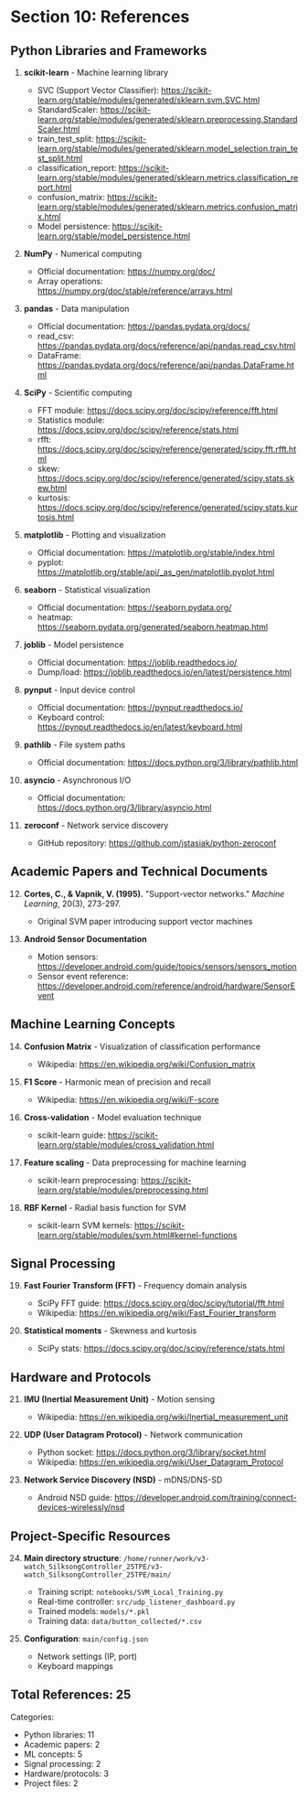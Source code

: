 # Section 10: References

## Python Libraries and Frameworks

1. **scikit-learn** - Machine learning library
   - SVC (Support Vector Classifier): https://scikit-learn.org/stable/modules/generated/sklearn.svm.SVC.html
   - StandardScaler: https://scikit-learn.org/stable/modules/generated/sklearn.preprocessing.StandardScaler.html
   - train_test_split: https://scikit-learn.org/stable/modules/generated/sklearn.model_selection.train_test_split.html
   - classification_report: https://scikit-learn.org/stable/modules/generated/sklearn.metrics.classification_report.html
   - confusion_matrix: https://scikit-learn.org/stable/modules/generated/sklearn.metrics.confusion_matrix.html
   - Model persistence: https://scikit-learn.org/stable/model_persistence.html

2. **NumPy** - Numerical computing
   - Official documentation: https://numpy.org/doc/
   - Array operations: https://numpy.org/doc/stable/reference/arrays.html

3. **pandas** - Data manipulation
   - Official documentation: https://pandas.pydata.org/docs/
   - read_csv: https://pandas.pydata.org/docs/reference/api/pandas.read_csv.html
   - DataFrame: https://pandas.pydata.org/docs/reference/api/pandas.DataFrame.html

4. **SciPy** - Scientific computing
   - FFT module: https://docs.scipy.org/doc/scipy/reference/fft.html
   - Statistics module: https://docs.scipy.org/doc/scipy/reference/stats.html
   - rfft: https://docs.scipy.org/doc/scipy/reference/generated/scipy.fft.rfft.html
   - skew: https://docs.scipy.org/doc/scipy/reference/generated/scipy.stats.skew.html
   - kurtosis: https://docs.scipy.org/doc/scipy/reference/generated/scipy.stats.kurtosis.html

5. **matplotlib** - Plotting and visualization
   - Official documentation: https://matplotlib.org/stable/index.html
   - pyplot: https://matplotlib.org/stable/api/_as_gen/matplotlib.pyplot.html

6. **seaborn** - Statistical visualization
   - Official documentation: https://seaborn.pydata.org/
   - heatmap: https://seaborn.pydata.org/generated/seaborn.heatmap.html

7. **joblib** - Model persistence
   - Official documentation: https://joblib.readthedocs.io/
   - Dump/load: https://joblib.readthedocs.io/en/latest/persistence.html

8. **pynput** - Input device control
   - Official documentation: https://pynput.readthedocs.io/
   - Keyboard control: https://pynput.readthedocs.io/en/latest/keyboard.html

9. **pathlib** - File system paths
   - Official documentation: https://docs.python.org/3/library/pathlib.html

10. **asyncio** - Asynchronous I/O
    - Official documentation: https://docs.python.org/3/library/asyncio.html

11. **zeroconf** - Network service discovery
    - GitHub repository: https://github.com/jstasiak/python-zeroconf

## Academic Papers and Technical Documents

12. **Cortes, C., & Vapnik, V. (1995).** "Support-vector networks." *Machine Learning*, 20(3), 273-297.
    - Original SVM paper introducing support vector machines

13. **Android Sensor Documentation**
    - Motion sensors: https://developer.android.com/guide/topics/sensors/sensors_motion
    - Sensor event reference: https://developer.android.com/reference/android/hardware/SensorEvent

## Machine Learning Concepts

14. **Confusion Matrix** - Visualization of classification performance
    - Wikipedia: https://en.wikipedia.org/wiki/Confusion_matrix

15. **F1 Score** - Harmonic mean of precision and recall
    - Wikipedia: https://en.wikipedia.org/wiki/F-score

16. **Cross-validation** - Model evaluation technique
    - scikit-learn guide: https://scikit-learn.org/stable/modules/cross_validation.html

17. **Feature scaling** - Data preprocessing for machine learning
    - scikit-learn preprocessing: https://scikit-learn.org/stable/modules/preprocessing.html

18. **RBF Kernel** - Radial basis function for SVM
    - scikit-learn SVM kernels: https://scikit-learn.org/stable/modules/svm.html#kernel-functions

## Signal Processing

19. **Fast Fourier Transform (FFT)** - Frequency domain analysis
    - SciPy FFT guide: https://docs.scipy.org/doc/scipy/tutorial/fft.html
    - Wikipedia: https://en.wikipedia.org/wiki/Fast_Fourier_transform

20. **Statistical moments** - Skewness and kurtosis
    - SciPy stats: https://docs.scipy.org/doc/scipy/reference/stats.html

## Hardware and Protocols

21. **IMU (Inertial Measurement Unit)** - Motion sensing
    - Wikipedia: https://en.wikipedia.org/wiki/Inertial_measurement_unit

22. **UDP (User Datagram Protocol)** - Network communication
    - Python socket: https://docs.python.org/3/library/socket.html
    - Wikipedia: https://en.wikipedia.org/wiki/User_Datagram_Protocol

23. **Network Service Discovery (NSD)** - mDNS/DNS-SD
    - Android NSD guide: https://developer.android.com/training/connect-devices-wirelessly/nsd

## Project-Specific Resources

24. **Main directory structure**: `/home/runner/work/v3-watch_SilksongController_25TPE/v3-watch_SilksongController_25TPE/main/`
    - Training script: `notebooks/SVM_Local_Training.py`
    - Real-time controller: `src/udp_listener_dashboard.py`
    - Trained models: `models/*.pkl`
    - Training data: `data/button_collected/*.csv`

25. **Configuration**: `main/config.json`
    - Network settings (IP, port)
    - Keyboard mappings

## Total References: 25

Categories:
- Python libraries: 11
- Academic papers: 2
- ML concepts: 5
- Signal processing: 2
- Hardware/protocols: 3
- Project files: 2

